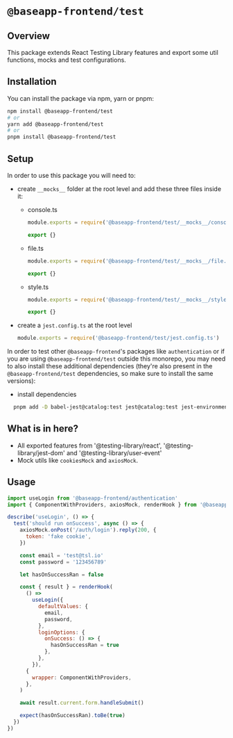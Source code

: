 # **`@baseapp-frontend/test`**

## **Overview**

This package extends React Testing Library features and export some util functions, mocks and test configurations.

## **Installation**

You can install the package via npm, yarn or pnpm:

```bash
npm install @baseapp-frontend/test
# or
yarn add @baseapp-frontend/test
# or
pnpm install @baseapp-frontend/test
```

## **Setup**

In order to use this package you will need to:

- create `__mocks__` folder at the root level and add these three files inside it:

  - console.ts

    ```ts
    module.exports = require('@baseapp-frontend/test/__mocks__/console.ts')

    export {}
    ```

  - file.ts

    ```ts
    module.exports = require('@baseapp-frontend/test/__mocks__/file.ts')

    export {}
    ```

  - style.ts

    ```ts
    module.exports = require('@baseapp-frontend/test/__mocks__/style.ts')

    export {}
    ```

- create a `jest.config.ts` at the root level
  ```ts
  module.exports = require('@baseapp-frontend/test/jest.config.ts')
  ```

In order to test other `@baseapp-frontend`'s packages like `authentication` or if you are using `@baseapp-frontend/test` outside this monorepo, you may need to also install these additional dependencies (they're also present in the `@baseapp-frontend/test` dependencies, so make sure to install the same versions):

- install dependencies

```bash
  pnpm add -D babel-jest@catalog:test jest@catalog:test jest-environment-jsdom@catalog:test ts-jest@catalog:test ts-node@catalog:test @types/jest@catalog:test @testing-library/jest-dom@catalog:test @testing-library/react@catalog:test @testing-library/user-event@catalog:test
```

## **What is in here?**

- All exported features from '@testing-library/react', '@testing-library/jest-dom' and '@testing-library/user-event'
- Mock utils like `cookiesMock` and `axiosMock`.

## **Usage**

```jsx
import useLogin from '@baseapp-frontend/authentication'
import { ComponentWithProviders, axiosMock, renderHook } from '@baseapp-frontend/test'

describe('useLogin', () => {
  test('should run onSuccess', async () => {
    axiosMock.onPost('/auth/login').reply(200, {
      token: 'fake cookie',
    })

    const email = 'test@tsl.io'
    const password = '123456789'

    let hasOnSuccessRan = false

    const { result } = renderHook(
      () =>
        useLogin({
          defaultValues: {
            email,
            password,
          },
          loginOptions: {
            onSuccess: () => {
              hasOnSuccessRan = true
            },
          },
        }),
      {
        wrapper: ComponentWithProviders,
      },
    )

    await result.current.form.handleSubmit()

    expect(hasOnSuccessRan).toBe(true)
  })
})
```
